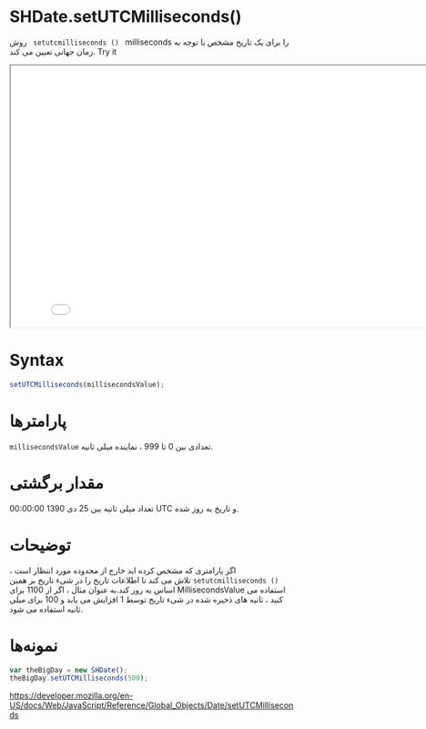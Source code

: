 # SHDate.setUTCMilliseconds()

روش <code dir = "ltr"> setutcmilliseconds () </code> milliseconds را برای یک تاریخ مشخص با توجه به زمان جهانی تعیین می کند.
Try it

<iframe style="width: 830px; height: 460px;" src="/SHDateTime-js/examples/live.html?function=getHours" title="MDN Web Docs Interactive Example" loading="lazy"></iframe>
<br/>

# Syntax

```js
setUTCMilliseconds(millisecondsValue);
```

# پارامترها

<code dir="ltr">millisecondsValue</code>
تعدادی بین 0 تا 999 ، نماینده میلی ثانیه.
# مقدار برگشتی

تعداد میلی ثانیه بین 25 دی 1390 00:00:00 UTC و تاریخ به روز شده.
# توضیحات

اگر پارامتری که مشخص کرده اید خارج از محدوده مورد انتظار است ، <code dir = "ltr"> setutcmilliseconds () </code> تلاش می کند تا اطلاعات تاریخ را در شیء تاریخ بر همین اساس به روز کند.به عنوان مثال ، اگر از 1100 برای MillisecondsValue استفاده می کنید ، ثانیه های ذخیره شده در شیء تاریخ توسط 1 افزایش می یابد و 100 برای میلی ثانیه استفاده می شود.
# نمونه‌ها

```js
var theBigDay = new SHDate();
theBigDay.setUTCMilliseconds(500);
```

https://developer.mozilla.org/en-US/docs/Web/JavaScript/Reference/Global_Objects/Date/setUTCMilliseconds

